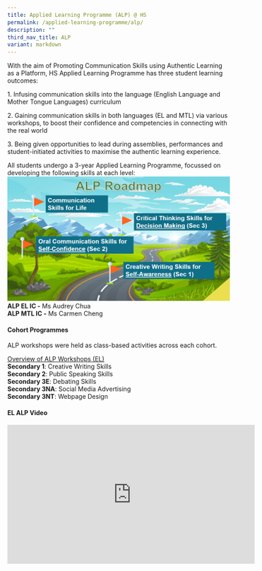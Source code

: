 ```yaml
---
title: Applied Learning Programme (ALP) @ HS
permalink: /applied-learning-programme/alp/
description: ""
third_nav_title: ALP
variant: markdown
---
```

With the aim of Promoting Communication Skills using Authentic Learning as a Platform, HS Applied Learning Programme has three student learning outcomes:

1\. Infusing communication skills into the language (English Language and Mother Tongue Languages) curriculum

2\. Gaining communication skills in both languages (EL and MTL) via various workshops, to boost their confidence and competencies in connecting with the real world

3\. Being given opportunities to lead during assemblies, performances and student-initiated activities to maximise the authentic learning experience.

All students undergo a 3-year Applied Learning Programme, focussed on developing the following skills at each level:  
![](/images/ALP/ALP%20Roadmap.jpg)
**ALP EL IC -**&nbsp;Ms Audrey Chua&nbsp;  
**ALP MTL IC -**&nbsp;Ms Carmen Cheng&nbsp;

  

#### Cohort Programmes 

ALP workshops were held as class-based activities across each cohort.

 
<u>Overview of ALP Workshops (EL)</u>   
**Secondary 1**: Creative Writing Skills   
**Secondary 2**: Public Speaking Skills   
**Secondary 3E**: Debating Skills   
**Secondary 3NA**: Social Media Advertising   
**Secondary 3NT**: Webpage Design

  

#### EL ALP Video
<center><iframe width="560" height="315" src="https://www.youtube.com/embed/leZieZchRD8" title="2022 EL ALP Activities" frameborder="0" allow="accelerometer; autoplay; clipboard-write; encrypted-media; gyroscope; picture-in-picture" allowfullscreen=""></iframe></center>